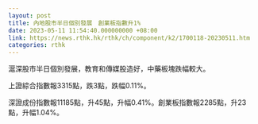 ```yaml
---
layout: post
title: 內地股市半日個別發展　創業板指數升1%
date: 2023-05-11 11:54:40.000000000 +08:00
link: https://news.rthk.hk/rthk/ch/component/k2/1700118-20230511.htm
categories: rthk
---
```


滬深股市半日個別發展，教育和傳媒股造好，中藥板塊跌幅較大。

上證綜合指數報3315點，跌3點，跌幅0.11%。

深證成份指數報11185點，升45點，升幅0.41%。創業板指數報2285點，升23點，升幅1.04%。
